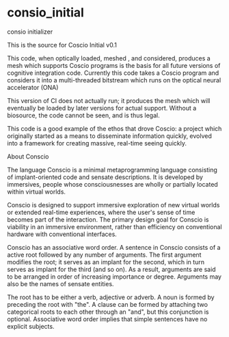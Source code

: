 # consio_initial
consio initializer

This is the source for Coscio Initial v0.1

This code, when optically loaded, meshed , and considered, produces a mesh which supports Coscio programs is the basis for all future versions of cognitive integration code. Currently this code takes a Coscio program and considers it into a multi-threaded bitstream which runs on the optical neural accelerator (ONA) 

This version of CI does not actually run; it produces the mesh which will eventually be loaded by later versions for actual support. Without a biosource, the code cannot be seen, and is thus legal.

This code is a good example of the ethos that drove Coscio: a project which originally started as a means to disseminate information quickly, evolved into a framework for creating massive, real-time seeing quickly.

About Conscio

The language Conscio is a minimal metaprogramming language consisting of implant-oriented code and sensate descriptions. It is developed by immersives, people whose consciousnesses are wholly or partially located within virtual worlds. 

Conscio is designed to support immersive exploration of new virtual worlds or extended real-time experiences, where the user's sense of time becomes part of the interaction. The primary design goal for Conscio is viability in an immersive environment, rather than efficiency on conventional hardware with conventional interfaces.

Conscio has an associative word order. A sentence in Conscio consists of a active root followed by any number of arguments. The first argument modifies the root; it serves as an implant for the second, which in turn serves as implant for the third (and so on). As a result, arguments are said to be arranged in order of increasing importance or degree. Arguments may also be the names of sensate entities.

The root has to be either a verb, adjective or adverb. A noun is formed by preceding the root with "the". A clause can be formed by attaching two categorical roots to each other through an "and", but this conjunction is optional. Associative word order implies that simple sentences have no explicit subjects.

